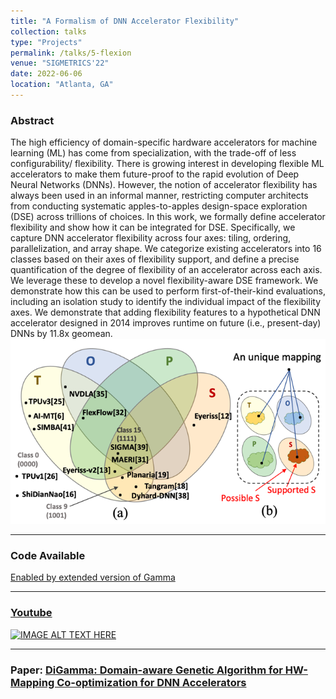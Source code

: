 ```yaml
---
title: "A Formalism of DNN Accelerator Flexibility"
collection: talks
type: "Projects"
permalink: /talks/5-flexion
venue: "SIGMETRICS'22"
date: 2022-06-06
location: "Atlanta, GA"
--- 
```

### Abstract
The high efficiency of domain-specific hardware accelerators for machine learning (ML) has come from specialization, with the trade-off of less configurability/ flexibility. There is growing interest in developing flexible ML accelerators to make them future-proof to the rapid evolution of Deep Neural Networks (DNNs). However, the notion of accelerator flexibility has always been used in an informal manner, restricting computer architects from conducting systematic apples-to-apples design-space exploration (DSE) across trillions of choices. In this work, we formally define accelerator flexibility and show how it can be integrated for DSE. Specifically, we capture DNN accelerator flexibility across four axes: tiling, ordering, parallelization, and array shape. We categorize existing accelerators into 16 classes based on their axes of flexibility support, and define a precise quantification of the degree of flexibility of an accelerator across each axis. We leverage these to develop a novel flexibility-aware DSE framework. We demonstrate how this can be used to perform first-of-their-kind evaluations, including an isolation study to identify the individual impact of the flexibility axes. We demonstrate that adding flexibility features to a hypothetical DNN accelerator designed in 2014 improves runtime on future (i.e., present-day) DNNs by 11.8x geomean.
![img_4.png](img_4.png)

----
### Code Available
[Enabled by extended version of Gamma](https://github.com/maestro-project/gamma/tree/master/src/GAMMA#advanced-usage-constrained-map-space-exploration)

------
### [Youtube]((https://www.youtube.com/watch?v=ZuQLgxssSnM))
[![IMAGE ALT TEXT HERE](https://img.youtube.com/vi/ZuQLgxssSnM/0.jpg)](https://www.youtube.com/watch?v=ZuQLgxssSnM)

-----------
### Paper: [DiGamma: Domain-aware Genetic Algorithm for HW-Mapping Co-optimization for DNN Accelerators]( https://arxiv.org/abs/2201.11220)